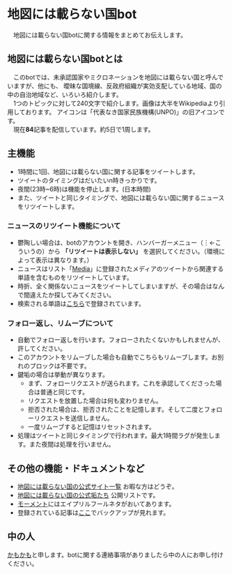 # 地図には載らない国bot
　地図には載らない国botに関する情報をまとめてお伝えします。

## 地図には載らない国botとは
　このbotでは、未承認国家やミクロネーションを地図には載らない国と呼んでいますが、他にも、
曖昧な国境線、反政府組織が実効支配している地域、国の中の自治地域など、いろいろ紹介します。  
　1つのトピックに対して240文字で紹介します。画像は大半をWikipediaより引用しております。
アイコンは「代表なき国家民族機構(UNPO)」の旧アイコンです。  
　現在**84**記事を配信しています。約5日で1周します。

## 主機能
 - 1時間に1回、地図には載らない国に関する記事をツイートします。
 - ツイートのタイミングはだいたいn時きっかりです。
 - 夜間(23時~6時)は機能を停止します。(日本時間)
 - また、ツイートと同じタイミングで、地図には載らない国に関するニュースをリツイートします。

### ニュースのリツイート機能について
 - 鬱陶しい場合は、botのアカウントを開き、ハンバーガーメニュー（︙←こういうの）から 
 **「リツイートは表示しない」** を選択してください。（環境によって表示は異なります。）
 - ニュースはリスト「[Media](https://twitter.com/CountryError404/lists/media)」に登録されたメディアのツイートから関連する単語を含むものをリツイートしています。
 - 時折、全く関係ないニュースをツイートしてしまいますが、その場合はなんで間違えたか探してみてください。
 - 検索される単語は[こちら](https://github.com/comradeKamoKamo/CountryError404/blob/deploy/engine/keywords.txt)で登録されています。

 ### フォロー返し、リムーブについて
 - 自動でフォロー返しを行います。フォローされたくないかもしれませんが、許してください。
 - このアカウントをリムーブした場合も自動でこちらもリムーブします。お別れのブロックは不要です。
 - 鍵垢の場合は挙動が異なります。
   - まず、フォローリクエストが送られます。これを承認してくださった場合は普通と同じです。
   - リクエストを放置した場合は何も変わりません。
   - 拒否された場合は、拒否されたことを記憶します。そして二度とフォローリクエストを送信しません。
   - 一度リムーブすると記憶はリセットされます。
 - 処理はツイートと同じタイミングで行われます。最大1時間ラグが発生します。また夜間は処理を行いません。

## その他の機能・ドキュメントなど
 - [地図には載らない国の公式サイト一覧](https://comradekamokamo.github.io/CountryError404/urls.html) お暇な方はどうぞ。
 - [地図には載らない国の公式垢たち](https://twitter.com/CountryError404/lists/list) 公開リストです。
 - [モーメント](https://twitter.com/CountryError404/moments)にはエイプリルフールネタがおいてあります。
 - 登録されている記事は[ここ](https://github.com/comradeKamoKamo/CountryError404/tree/master/tweets)でバックアップが見れます。

 ## 中の人
 [かもかも](https://comradekamokamo.github.io/)と申します。botに関する連絡事項がありましたら中の人にお申し付けください。